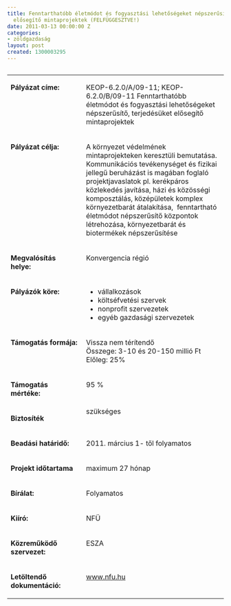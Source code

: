 ```yaml
---
title: Fenntarthatóbb életmódot és fogyasztási lehetőségeket népszerűsítő, terjedésüket
  elősegítő mintaprojektek (FELFÜGGESZTVE!)
date: 2011-03-13 00:00:00 Z
categories:
- zöldgazdaság
layout: post
created: 1300003295
---
```


<table align="left" border="0" cellpadding="0" cellspacing="0"><tbody><tr valign="top" align="left"><td valign="top" width="187"><p><strong>Pályázat címe:</strong></p></td><td valign="top" width="428"><p>KEOP-6.2.0/A/09-11; KEOP-6.2.0/B/09-11 Fenntarthatóbb életmódot és fogyasztási lehetőségeket népszerűsítő, terjedésüket elősegítő mintaprojektek</p></td></tr><tr valign="top" align="left"><td valign="top" width="187"><p><strong>Pályázat célja:</strong></p></td><td valign="top" width="428"><p>A környezet védelmének mintaprojekteken keresztüli bemutatása. Kommunikációs tevékenységet és fizikai jellegű beruházást is magában foglaló projektjavaslatok pl. kerékpáros közlekedés javítása, házi és közösségi komposztálás, középületek komplex környezetbarát átalakítása, &nbsp;fenntartható életmódot népszerűsítő központok létrehozása, környezetbarát és biotermékek népszerűsítése</p></td></tr><tr valign="top" align="left"><td valign="top" width="187"><p><strong>Megvalósítás helye:&nbsp;</strong></p></td><td valign="top" width="428"><p>Konvergencia régió</p></td></tr><tr valign="top" align="left"><td valign="top" width="187"><p><strong>Pályázók köre:&nbsp;</strong></p></td><td valign="top" width="428"><ul><li>vállalkozások</li><li>költséfvetési szervek</li><li>nonprofit szervezetek</li><li>egyéb gazdasági szervezetek</li></ul></td></tr><tr valign="top" align="left"><td valign="top" width="187"><p><strong>Támogatás formája:</strong></p></td><td valign="top" width="428"><p>Vissza nem térítendő<br>Összege: 3-10 és 20-150 millió Ft<br>Előleg: 25%</p></td></tr><tr valign="top" align="left"><td valign="top" width="187"><p><strong>Támogatás mértéke:</strong></p></td><td valign="top" width="428"><p>95 %</p></td></tr><tr valign="top" align="left"><td valign="top" width="187"><p><strong>Biztosíték</strong></p></td><td valign="top" width="428">szükséges</td></tr><tr valign="top" align="left"><td valign="top" width="187"><p><strong>Beadási határidő:</strong></p></td><td valign="top" width="428"><p>2011. március 1- től folyamatos</p></td></tr><tr valign="top" align="left"><td valign="top" width="187"><p><strong>Projekt időtartama</strong></p></td><td valign="top" width="428"><p>maximum 27 hónap</p></td></tr><tr valign="top" align="left"><td valign="top" width="187"><p><strong>Bírálat:</strong></p></td><td valign="top" width="428"><p>Folyamatos</p></td></tr><tr valign="top" align="left"><td valign="top" width="187"><p><strong>Kiíró:</strong></p></td><td valign="top" width="428"><p>NFÜ</p></td></tr><tr valign="top" align="left"><td valign="top" width="187"><p><strong>Közreműködő szervezet:</strong></p></td><td valign="top" width="428"><p>ESZA</p></td></tr><tr valign="top" align="left"><td valign="top" width="187"><p><strong>Letöltendő dokumentáció:</strong></p></td><td valign="top" width="428"><p><a href="http://www.nfu.hu/">www.nfu.hu</a></p></td></tr></tbody></table>
